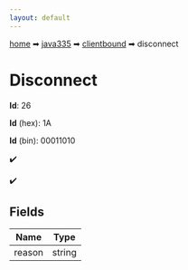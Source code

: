```yaml
---
layout: default
---
```


[home](/) ➡ [java335](/protocol/java335) ➡ [clientbound](/protocol/java335/clientbound) ➡ disconnect

# Disconnect

**Id**: 26

**Id** (hex): 1A

**Id** (bin): 00011010

✔️

✔️

## Fields

Name | Type
---|---
reason | string

